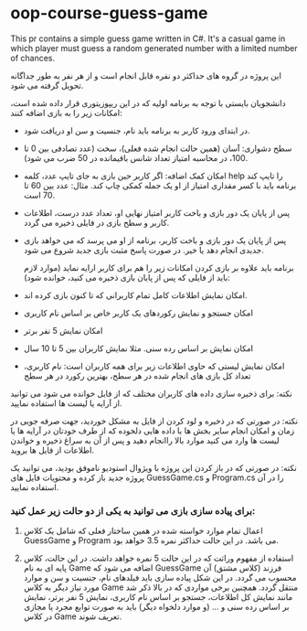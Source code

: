 # oop-course-guess-game
This pr contains a simple guess game written in C#. It's a casual game in which player must guess a random generated number with a limited number of chances. 

این پروژه در گروه های حداکثر دو نفره قابل انجام است و از هر نفر به طور جداگانه تحویل گرفته می شود.

دانشجویان بایستی با توجه به برنامه اولیه که در این ریپوزیتوری قرار داده شده است، امکانات زیر را به بازی اضافه کنند:


- در ابتدای ورود کاربر به برنامه باید نام، جنسیت و سن او دریافت شود.
- سطح دشواری: آسان (همین حالت انجام شده فعلی)، سخت (عدد تصادفی بین 0 تا 100، در محاسبه امتیاز تعداد شانس باقیمانده در 50 ضرب می شود).
- امکان کمک اضافه: اگر کاربر حین بازی به جای تایپ عدد، کلمه help را تایپ کند برنامه باید با کسر مقداری امتیاز از او یک جمله کمکی چاپ کند. مثال: عدد بین 60 تا 70 است.
- پس از پایان یک دور بازی و باخت کاربر امتیاز نهایی او، تعداد عدد درست، اطلاعات کاربر و سطح بازی در فایلی ذخیره می گردد. 
- پس از پایان یک دور بازی و باخت کاربر، برنامه از او می پرسد که می خواهد بازی جدیدی انجام دهد یا خیر. در صورت پاسخ مثبت بازی جدید شروع می شود.
  
  برنامه باید علاوه بر بازی کردن امکانات زیر را هم برای کاربر ارایه نماید (موارد لازم باید از فایلی که پس از پایان بازی ذخیره می کنید، خوانده شود):
- امکان نمایش اطلاعات کامل تمام کاربرانی که تا کنون بازی کرده اند.
- امکان جستجو و نمایش رکوردهای یک کاربر خاص بر اساس نام کاربری
- امکان نمایش 5 نفر برتر
- امکان نمایش بر اساس رده سنی. مثلا نمایش کاربران بین 5 تا 10 سال
- امکان نمایش لیستی که حاوی اطلاعات زیر برای همه کاربران است: نام کاربری، تعداد کل بازی های انجام شده در هر سطح، بهترین رکورد در هر سطح

نکته:‌ برای ذخیره سازی داده های کاربران مختلف که از فایل خوانده می شود می توانید از آرایه یا لیست ها استفاده نمایید.

نکته:‌ در صورتی که در ذخیره و لود کردن از فایل به مشکل خوردید، جهت صرفه جویی در زمان و امکان انجام سایر بخش ها با داده هایی دلخوده که از طرف خودتان در آرایه ها یا لیست ها وارد می کنید موارد بالا راانجام دهید و پس از آن به سراغ ذخیره و خواندن اطلاعات از فایل ها بروید.

نکته: در صورتی که در باز کردن این پروژه با ویژوال استودیو ناموفق بودید،‌ می توانید یک پروژه جدید باز کرده و محتویات فایل های GuessGame.cs و Program.cs را در آن استفاده نمایید.

### برای پیاده سازی بازی می توانید به یکی از دو حالت زیر عمل کنید:
1. اعمال تمام موارد خواسته شده در همین ساختار فعلی که شامل یک کلاس GuessGame و Program می باشد. در این حالت حداکثر نمره 3.5 خواهد بود.
  
3. استفاده از مفهوم وراثت که در این حالت 5 نمره خواهد داشت.
در این حالت، کلاس پایه ای به نام Game اضافه می شود که GuessGame فرزند (کلاس مشتق) آن محسوب می گردد. در این شکل پیاده سازی باید فیلدهای نام، جنسیت و سن و موارد مورد نیاز دیگر به کلاس Game منتقل گردد.
همچنین برخی مواردی که در بالا ذکر شد مانند نمایش کل اطلاعات،‌ جستجو بر اساس نام کاربری، نمایش 5 نفر برتر، نمایش بر اساس رده سنی و ... (و موارد دلخواه دیگر) باید به صورت توابع مجرد یا مجازی در کلاس Game تعریف شوند. 



